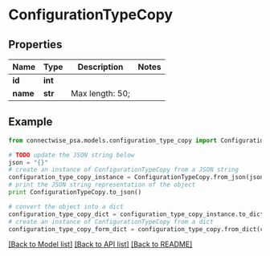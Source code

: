 # ConfigurationTypeCopy


## Properties
Name | Type | Description | Notes
------------ | ------------- | ------------- | -------------
**id** | **int** |  | 
**name** | **str** |  Max length: 50; | 

## Example

```python
from connectwise_psa.models.configuration_type_copy import ConfigurationTypeCopy

# TODO update the JSON string below
json = "{}"
# create an instance of ConfigurationTypeCopy from a JSON string
configuration_type_copy_instance = ConfigurationTypeCopy.from_json(json)
# print the JSON string representation of the object
print ConfigurationTypeCopy.to_json()

# convert the object into a dict
configuration_type_copy_dict = configuration_type_copy_instance.to_dict()
# create an instance of ConfigurationTypeCopy from a dict
configuration_type_copy_form_dict = configuration_type_copy.from_dict(configuration_type_copy_dict)
```
[[Back to Model list]](../README.md#documentation-for-models) [[Back to API list]](../README.md#documentation-for-api-endpoints) [[Back to README]](../README.md)



